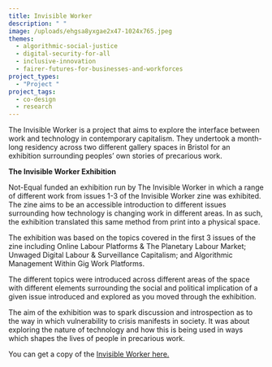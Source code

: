 ```yaml
---
title: Invisible Worker
description: " "
image: /uploads/ehgsa8yxgae2x47-1024x765.jpeg
themes:
  - algorithmic-social-justice
  - digital-security-for-all
  - inclusive-innovation
  - fairer-futures-for-businesses-and-workforces
project_types:
  - "Project "
project_tags:
  - co-design
  - research
---
```

The Invisible Worker is a project that aims to explore the interface between work and technology in contemporary capitalism. They undertook a month-long residency across two different gallery spaces in Bristol for an exhibition surrounding peoples’ own stories of precarious work.

**The Invisible Worker Exhibition**

Not-Equal funded an exhibition run by The Invisible Worker in which a range of different work from issues 1-3 of the Invisible Worker zine was exhibited. The zine aims to be an accessible introduction to different issues surrounding how technology is changing work in different areas. In as such, the exhibition translated this same method from print into a physical space.

The exhibition was based on the topics covered in the first 3 issues of the zine including Online Labour Platforms & The Planetary Labour Market; Unwaged Digital Labour & Surveillance Capitalism; and Algorithmic Management Within Gig Work Platforms.

The different topics were introduced across different areas of the space with different elements surrounding the social and political implication of a given issue introduced and explored as you moved through the exhibition.

The aim of the exhibition was to spark discussion and introspection as to the way in which vulnerability to crisis manifests in society. It was about exploring the nature of technology and how this is being used in ways which shapes the lives of people in precarious work. 

You can get a copy of the [Invisible Worker here.](https://theinvisibleworker.bigcartel.com/)